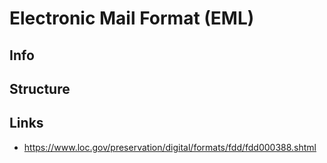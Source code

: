 # Electronic Mail Format (EML)

## Info


## Structure


## Links
- https://www.loc.gov/preservation/digital/formats/fdd/fdd000388.shtml